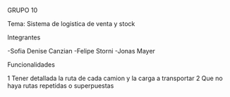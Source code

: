 GRUPO 10


Tema: Sistema de logistica de venta y stock

Integrantes

-Sofia Denise Canzian
-Felipe Storni
-Jonas Mayer 

Funcionalidades

1 Tener detallada la ruta de cada camion y la carga a transportar
2 Que no haya rutas repetidas o superpuestas 


